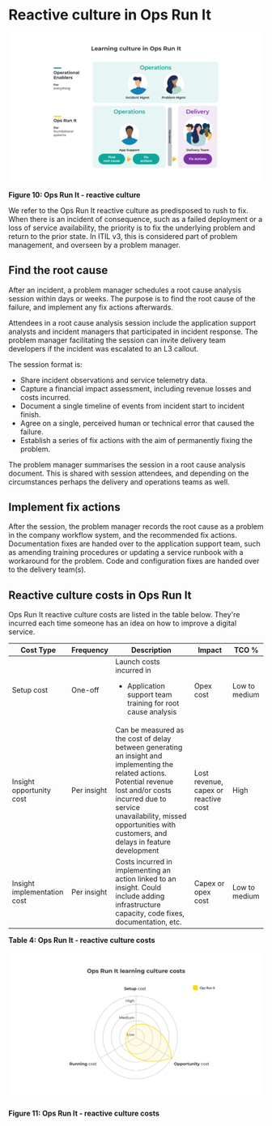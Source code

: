 # Reactive culture in Ops Run It

![](../.gitbook/assets/what-is-ops-run-it/ops-run-it-reactive-culture.png)

**Figure 10: Ops Run It - reactive culture**

We refer to the Ops Run It reactive culture as predisposed to rush to fix. When there is an incident of consequence, such as a failed deployment or a loss of service availability, the priority is to fix the underlying problem and return to the prior state. In ITIL v3, this is considered part of problem management, and overseen by a problem manager. 

## Find the root cause

After an incident, a problem manager schedules a root cause analysis session within days or weeks. The purpose is to find the root cause of the failure, and implement any fix actions afterwards. 

Attendees in a root cause analysis session include the application support analysts and incident managers that participated in incident response. The problem manager facilitating the session can invite delivery team developers if the incident was escalated to an L3 callout. 

The session format is:

* Share incident observations and service telemetry data.
* Capture a financial impact assessment, including revenue losses and costs incurred. 
* Document a single timeline of events from incident start to incident finish.
* Agree on a single, perceived human or technical error that caused the failure.
* Establish a series of fix actions with the aim of permanently fixing the problem.

The problem manager summarises the session in a root cause analysis document. This is shared with session attendees, and depending on the circumstances perhaps the delivery and operations teams as well. 

## Implement fix actions

After the session, the problem manager records the root cause as a problem in the company workflow system, and the recommended fix actions. Documentation fixes are handed over to the application support team, such as amending training procedures or updating a service runbook with a workaround for the problem. Code and configuration fixes are handed over to the delivery team(s). 
 
## Reactive culture costs in Ops Run It

Ops Run It reactive culture costs are listed in the table below. They're incurred each time someone has an idea on how to improve a digital service.

|Cost Type|Frequency|Description|Impact|TCO %|
|---|---|---|---|---|
|Setup cost|One-off|Launch costs incurred in<ul><li>Application support team training for root cause analysis</li></ul>|Opex cost|Low to medium|
|Insight opportunity cost|Per insight|Can be measured as the cost of delay between generating an insight and implementing the related actions. Potential revenue lost and/or costs incurred due to service unavailability, missed opportunities with customers, and delays in feature development|Lost revenue, capex or reactive cost|High|
|Insight implementation cost|Per insight|Costs incurred in implementing an action linked to an insight. Could include adding infrastructure capacity, code fixes, documentation, etc.|Capex or opex cost|Low to medium|

**Table 4: Ops Run It - reactive culture costs**

![](../.gitbook/assets/what-is-ops-run-it/ops-run-it-reactive-culture-costs.png)

**Figure 11: Ops Run It - reactive culture costs**


